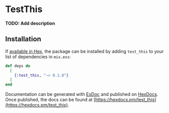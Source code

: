 # TestThis

**TODO: Add description**

## Installation

If [available in Hex](https://hex.pm/docs/publish), the package can be installed
by adding `test_this` to your list of dependencies in `mix.exs`:

```elixir
def deps do
  [
    {:test_this, "~> 0.1.0"}
  ]
end
```

Documentation can be generated with [ExDoc](https://github.com/elixir-lang/ex_doc)
and published on [HexDocs](https://hexdocs.pm). Once published, the docs can
be found at [https://hexdocs.pm/test_this](https://hexdocs.pm/test_this).

